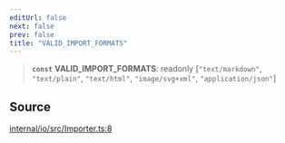 ```yaml
---
editUrl: false
next: false
prev: false
title: "VALID_IMPORT_FORMATS"
---
```


> **`const`** **VALID\_IMPORT\_FORMATS**: readonly [`"text/markdown"`, `"text/plain"`, `"text/html"`, `"image/svg+xml"`, `"application/json"`]

## Source

[internal/io/src/Importer.ts:8](https://github.com/nodenogg-in/alpha-p2p/blob/aa60360/internal/io/src/Importer.ts#L8)
